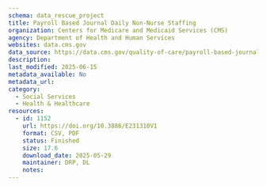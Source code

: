 ```yaml
---
schema: data_rescue_project 
title: Payroll Based Journal Daily Non-Nurse Staffing
organization: Centers for Medicare and Medicaid Services (CMS)
agency: Department of Health and Human Services
websites: data.cms.gov
data_source: https://data.cms.gov/quality-of-care/payroll-based-journal-daily-non-nurse-staffing
description: 
last_modified: 2025-06-15
metadata_available: No
metadata_url: 
category:
  - Social Services 
  - Health & Healthcare 
resources:
  - id: 1152
    url: https://doi.org/10.3886/E231310V1
    format: CSV, PDF
    status: Finished
    size: 17.6
    download_date: 2025-05-29
    maintainer: DRP, DL
    notes: 
---
```

